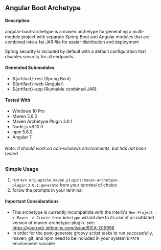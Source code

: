 ## Angular Boot Archetype ##

#### Description ####
 angular-boot-archetype is a maven archetype for generating a multi-module project with separate Spring Boot and Angular modules 
 that are combined into a fat JAR file for easier distribution and deployment
 
 Spring security is included by default with a default configuration that disables security for all endpoints.
 
 #### Generated Submodules ####
 * ${artifact}-rest (Spring Boot)
 * ${artifact}-web (Angular)
 * ${artifact}-app (Runnable combined JAR)
 
 #### Tested With ####
 * Windows 10 Pro
 * Maven 3.6.0
 * Maven Archetype Plugin 3.0.1
 * Node.js v8.10.0
 * npm 5.6.0
 * Angular 7
 
 ###### Note: It should work on non-windows environments, but has not been tested ######
 
 ### Simple Usage ###
 
1. run `mvn org.apache.maven.plugins:maven-archetype-plugin:3.0.1:generate` from your terminal of choice
2. follow the prompts in your terminal

#### Important Considerations ####
* This archetype is currently incompatible with the Intellij'a `New Project -> Maven -> Create from Achetype` wizard
due to its use of an outdated version of maven-archetype-plugin.
see: https://youtrack.jetbrains.com/issue/IDEA-206998
* In order for the post-generate groovy script tasks to run successfully, maven, git, and npm need to be included 
in your system's `PATH` environment variable